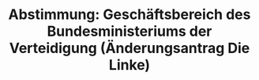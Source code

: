 ---
abstimmung:
  abstimmung: 3
  bundestagssitzung: 45
  datum: 4. Juli 2018
  legislaturperiode: 19
categories:
- Todo
data:
- title: Abstimmungsergebnis 20180704_3-data.pdf
  url: /res/2021-btw/abstimmungsergebnisse/20180704_3-data.pdf
- title: Abstimmungsergebnis 20180704_3_xls-data.xls
  url: /res/2021-btw/abstimmungsergebnisse/20180704_3_xls-data.xls
- title: Abstimmungsergebnis 20180704_3_xls-datacsv
  url: /res/2021-btw/abstimmungsergebnisse/csv/20180704_3_xls-datacsv
ergebnis:
  AfD:
    enthaltung: 0
    gesamt: 92
    ja: 0
    nein: 82
    nichtabgegeben: 10
    ungueltig: 0
  Bündnis 90/Die Grünen:
    enthaltung: 0
    gesamt: 67
    ja: 58
    nein: 0
    nichtabgegeben: 9
    ungueltig: 0
  Die Linke:
    enthaltung: 0
    gesamt: 69
    ja: 58
    nein: 1
    nichtabgegeben: 10
    ungueltig: 0
  FDP:
    enthaltung: 0
    gesamt: 80
    ja: 0
    nein: 74
    nichtabgegeben: 6
    ungueltig: 0
  cdu/csu:
    enthaltung: 0
    gesamt: 246
    ja: 0
    nein: 234
    nichtabgegeben: 12
    ungueltig: 0
  file: 20180704_3_xls-data.xls
  fraktionslos:
    enthaltung: 0
    gesamt: 2
    ja: 0
    nein: 1
    nichtabgegeben: 1
    ungueltig: 0
  spd:
    enthaltung: 0
    gesamt: 153
    ja: 0
    nein: 144
    nichtabgegeben: 9
    ungueltig: 0
layout: abstimmung
links:
- title: Link zu bundestag.de
  url: https://www.bundestag.de/parlament/plenum/abstimmung/abstimmung?id=533
preview: 'Deutscher Bundestag


  45. Sitzung des Deutschen Bundestages

  am Mittwoch, 4. Juli 2018


  Endgültiges Ergebnis der Namentlichen Abstimmung Nr. 3


  Änderungsantrag der Abgeordneten Heike Hänsel, Tobias Pflüger, Dr. Gesine Lötzsch,

  weiterer Abgeordneter und der Fraktion DIE LINKE.

  zu der zweiten Beratung des Gesetzentwurfs der Bundesregierung

  Entwurf eines Gesetzes über die Feststellung des Bundeshaushaltsplans für das

  Haushaltsjahr 2018 (Haushaltsgesetz 2018)

  hier: Einzelplan 14

  Geschäftsbereich des Bundesministeriums der Verteidigung

  Drs. 19/1700, 19/1701, 19/2413, 19/2424, 19/2425, 19/2426 und 19/3185'
tags:
- Todo
title: 'Abstimmung: Geschäftsbereich des Bundesministeriums der Verteidigung (Änderungsantrag
  Die Linke)'
---